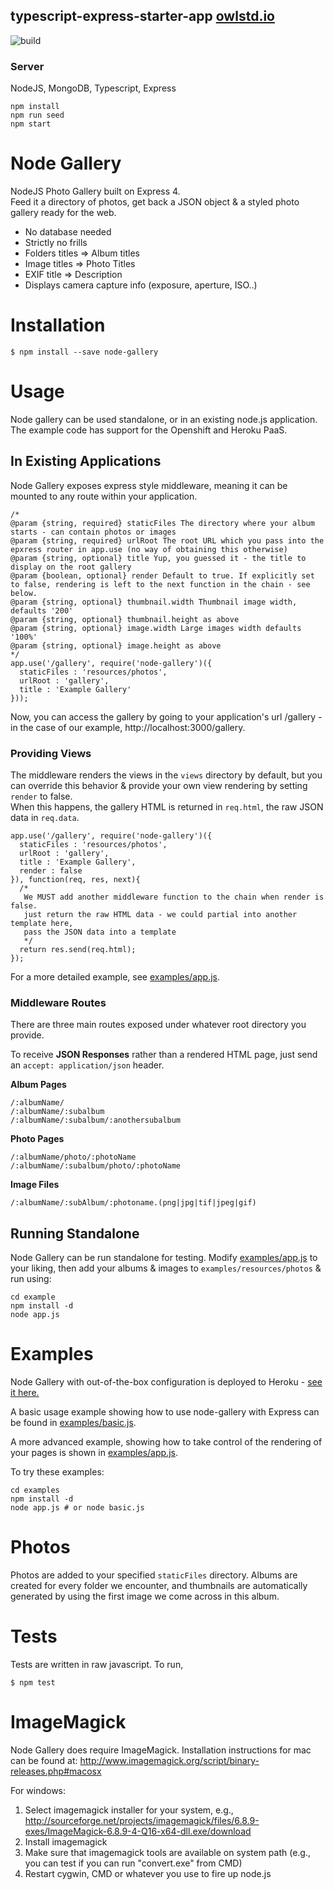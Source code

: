 ## typescript-express-starter-app [owlstd.io](owlstd.io)

![build](https://api.travis-ci.com/owlcode/node-restapi-ts.svg?branch=master)

### Server
NodeJS, MongoDB, Typescript, Express
```
npm install
npm run seed
npm start
```

Node Gallery
============

NodeJS Photo Gallery built on Express 4.  
Feed it a directory of photos, get back a JSON object & a styled photo gallery ready for the web.  

* No database needed
* Strictly no frills
* Folders titles => Album titles
* Image titles => Photo Titles
* EXIF title => Description
* Displays camera capture info (exposure, aperture, ISO..)

Installation
============

    $ npm install --save node-gallery
    
Usage    
=====
Node gallery can be used standalone, or in an existing node.js application. The example code has support for the Openshift and Heroku PaaS. 

## In Existing Applications
Node Gallery exposes express style middleware, meaning it can be mounted to any route within your application.

    /*
    @param {string, required} staticFiles The directory where your album starts - can contain photos or images
    @param {string, required} urlRoot The root URL which you pass into the epxress router in app.use (no way of obtaining this otherwise)
    @param {string, optional} title Yup, you guessed it - the title to display on the root gallery
    @param {boolean, optional} render Default to true. If explicitly set to false, rendering is left to the next function in the chain - see below. 
    @param {string, optional} thumbnail.width Thumbnail image width, defaults '200'
    @param {string, optional} thumbnail.height as above
    @param {string, optional} image.width Large images width defaults '100%'
    @param {string, optional} image.height as above
    */
    app.use('/gallery', require('node-gallery')({
      staticFiles : 'resources/photos',
      urlRoot : 'gallery', 
      title : 'Example Gallery'
    }));

Now, you can access the gallery by going to your application's url /gallery - in the case of our example, http://localhost:3000/gallery. 

### Providing Views
The middleware renders the views in the `views` directory by default, but you can override this behavior & provide your own view rendering by setting `render` to false.  
When this happens, the gallery HTML is returned in `req.html`, the raw JSON data in `req.data`. 

    app.use('/gallery', require('node-gallery')({
      staticFiles : 'resources/photos',
      urlRoot : 'gallery', 
      title : 'Example Gallery',
      render : false
    }), function(req, res, next){
      /*
       We MUST add another middleware function to the chain when render is false. 
       just return the raw HTML data - we could partial into another template here,
       pass the JSON data into a template
       */
      return res.send(req.html);
    });


For a more detailed example, see [examples/app.js](examples/app.js).


### Middleware Routes
There are three main routes exposed under whatever root directory you provide.  
  
To receive **JSON Responses** rather than a rendered HTML page, just send an `accept: application/json` header. 

**Album Pages**  

    /:albumName/      
    /:albumName/:subalbum  
    /:albumName/:subalbum/:anothersubalbum  


**Photo Pages**  
    
    /:albumName/photo/:photoName
    /:albumName/:subalbum/photo/:photoName
    
**Image Files**  
    
    /:albumName/:subAlbum/:photoname.(png|jpg|tif|jpeg|gif)
    
## Running Standalone
Node Gallery can be run standalone for testing.
Modify [examples/app.js](examples/app.js) to your liking, then add your albums & images to `examples/resources/photos` & run using:
    
	cd example
	npm install -d 
	node app.js
	

Examples
===================
Node Gallery with out-of-the-box configuration is deployed to Heroku - [see it here.](http://nodegallery.herokuapp.com/gallery)  

A basic usage example showing how to use node-gallery with Express can be found in [examples/basic.js](examples/basic.js).  
  
A more advanced example, showing how to take control of the rendering of your pages is shown in [examples/app.js](examples/app.js).  
  
To try these examples:
    
    cd examples
    npm install -d
    node app.js # or node basic.js
    

Photos
===================
Photos are added to your specified `staticFiles` directory. Albums are created for every folder we encounter, and thumbnails are automatically generated by using the first image we come across in this album.  

Tests
============
Tests are written in raw javascript. To run,

    $ npm test

ImageMagick
===========
Node Gallery does require ImageMagick. Installation instructions for mac can be found at: http://www.imagemagick.org/script/binary-releases.php#macosx  
  
For windows:

1. Select imagemagick installer for your system, e.g., http://sourceforge.net/projects/imagemagick/files/6.8.9-exes/ImageMagick-6.8.9-4-Q16-x64-dll.exe/download
2. Install imagemagick
3. Make sure that imagemagick tools are available on system path (e.g., you can test if you can run "convert.exe" from CMD)
4. Restart cygwin, CMD or whatever you use to fire up node.js
